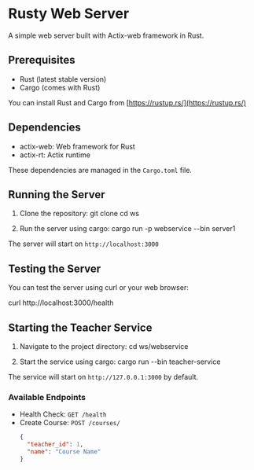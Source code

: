 # Rusty Web Server

A simple web server built with Actix-web framework in Rust.

## Prerequisites

- Rust (latest stable version)
- Cargo (comes with Rust)

You can install Rust and Cargo from [https://rustup.rs/](https://rustup.rs/)


## Dependencies

- actix-web: Web framework for Rust
- actix-rt: Actix runtime

These dependencies are managed in the `Cargo.toml` file.


## Running the Server

1. Clone the repository: 
git clone <repository-url>
cd ws

2. Run the server using cargo:
cargo run -p webservice --bin server1


The server will start on `http://localhost:3000`

## Testing the Server

You can test the server using curl or your web browser:

curl http://localhost:3000/health



## Starting the Teacher Service

1. Navigate to the project directory:
cd ws/webservice

2. Start the service using cargo:
cargo run --bin teacher-service


The service will start on `http://127.0.0.1:3000` by default.

### Available Endpoints

- Health Check: `GET /health`
- Create Course: `POST /courses/`
  ```json
  {
    "teacher_id": 1,
    "name": "Course Name"
  }
  ```


